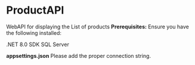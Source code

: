 # ProductAPI
WebAPI for displaying the List of products
**Prerequisites:**
Ensure you have the following installed:

.NET 8.0 SDK
SQL Server

**appsettings.json**
Please add the proper connection string.

